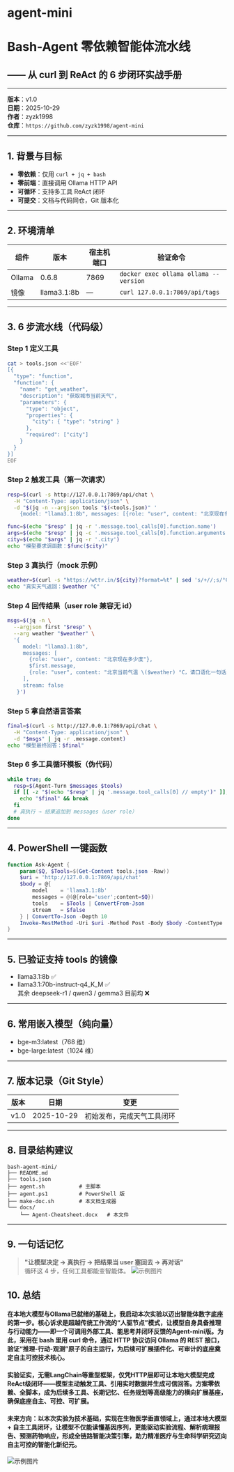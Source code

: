 # agent-mini

# Bash-Agent 零依赖智能体流水线  
## —— 从 curl 到 ReAct 的 6 步闭环实战手册

---

**版本**：v1.0  
**日期**：2025-10-29  
**作者**：zyzk1998  
**仓库**：`https://github.com/zyzk1998/agent-mini`

---

## 1. 背景与目标

- **零依赖**：仅用 `curl + jq + bash`  
- **零前端**：直接调用 Ollama HTTP API  
- **可循环**：支持多工具 ReAct 闭环  
- **可提交**：文档与代码同仓，Git 版本化

---

## 2. 环境清单

| 组件   | 版本   | 宿主机端口 | 验证命令 |
| ------ | ------ | ---------- | -------- |
| Ollama | 0.6.8  | 7869       | `docker exec ollama ollama --version` |
| 镜像   | llama3.1:8b | — | `curl 127.0.0.1:7869/api/tags` |

---

## 3. 6 步流水线（代码级）

### Step 1 定义工具
```bash
cat > tools.json <<'EOF'
[{
  "type": "function",
  "function": {
    "name": "get_weather",
    "description": "获取城市当前天气",
    "parameters": {
      "type": "object",
      "properties": {
        "city": { "type": "string" }
      },
      "required": ["city"]
    }
  }
}]
EOF
```

### Step 2 触发工具（第一次请求）
```bash
resp=$(curl -s http://127.0.0.1:7869/api/chat \
  -H "Content-Type: application/json" \
  -d "$(jq -n --argjson tools "$(<tools.json)" '
    {model: "llama3.1:8b", messages: [{role: "user", content: "北京现在多少度"}], tools: $tools, stream: false}')")

func=$(echo "$resp" | jq -r '.message.tool_calls[0].function.name')
args=$(echo "$resp" | jq -c '.message.tool_calls[0].function.arguments')
city=$(echo "$args" | jq -r '.city')
echo "模型要求调函数：$func($city)"
```

### Step 3 真执行（mock 示例）
```bash
weather=$(curl -s "https://wttr.in/${city}?format=%t" | sed 's/+//;s/°C//')
echo "真实天气返回：$weather °C"
```

### Step 4 回传结果（user role 兼容无 id）
```bash
msgs=$(jq -n \
  --argjson first "$resp" \
  --arg weather "$weather" \
  '{
     model: "llama3.1:8b",
     messages: [
       {role: "user", content: "北京现在多少度"},
       $first.message,
       {role: "user", content: "北京当前气温 \($weather) °C，请口语化一句话总结"}
     ],
     stream: false
   }')
```

### Step 5 拿自然语言答案
```bash
final=$(curl -s http://127.0.0.1:7869/api/chat \
  -H "Content-Type: application/json" \
  -d "$msgs" | jq -r .message.content)
echo "模型最终回答：$final"
```

### Step 6 多工具循环模板（伪代码）
```bash
while true; do
  resp=$(Agent-Turn $messages $tools)
  if [[ -z "$(echo "$resp" | jq '.message.tool_calls[0] // empty')" ]]; then
    echo "$final" && break
  fi
  # 真执行 → 结果追加到 messages（user role）
done
```

---

## 4. PowerShell 一键函数

```powershell
function Ask-Agent {
    param($Q, $Tools=$(Get-Content tools.json -Raw))
    $uri = 'http://127.0.0.1:7869/api/chat'
    $body = @{
        model    = 'llama3.1:8b'
        messages = @(@{role='user';content=$Q})
        tools    = $Tools | ConvertFrom-Json
        stream   = $false
    } | ConvertTo-Json -Depth 10
    Invoke-RestMethod -Uri $uri -Method Post -Body $body -ContentType 'application/json'
}
```

---

## 5. 已验证支持 tools 的镜像
- llama3.1:8b ✅  
- llama3.1:70b-instruct-q4_K_M ✅  
其余 deepseek-r1 / qwen3 / gemma3 目前均 ❌

---

## 6. 常用嵌入模型（纯向量）
- bge-m3:latest（768 维）
- bge-large:latest（1024 维）

---

## 7. 版本记录（Git Style）

| 版本 | 日期 | 变更 |
| ---- | ---- | ---- |
| v1.0 | 2025-10-29 | 初始发布，完成天气工具闭环 |

---

## 8. 目录结构建议

```
bash-agent-mini/
├── README.md
├── tools.json
├── agent.sh           # 主脚本
├── agent.ps1          # PowerShell 版
├── make-doc.sh        # 本文档生成器
└── docs/
    └── Agent-Cheatsheet.docx   # 本文件
```

---

## 9. 一句话记忆

> **"让模型决定 → 真执行 → 把结果当 user 塞回去 → 再对话"**  
循环这 4 步，任何工具都能变智能体。
![示例图片](agent-mini_flow)


## 10. 总结
#### 在本地大模型与Ollama已就绪的基础上，我启动本次实验以迈出智能体数字底座的第一步。核心诉求是超越传统工作流的“人驱节点”模式，让模型自身具备推理与行动能力——即一个可调用外部工具、能思考并闭环反馈的Agent-mini版。为此，采用在 bash 里用 curl 命令，通过 HTTP 协议访问 Ollama 的 REST 接口，验证“推理-行动-观测”原子的自主运行，为后续可扩展插件化、可审计的底座奠定自主可控技术核心。
#### 实验证实，无需LangChain等重型框架，仅凭HTTP层即可让本地大模型完成ReAct级闭环——模型主动触发工具、引用实时数据并生成可信回答。方案零依赖、全脚本，成为后续多工具、长期记忆、任务规划等高级能力的横向扩展基座，确保底座自主、可控、可扩展。
#### 未来方向：以本次实验为技术基础，实现在生物医学垂直领域上，通过本地大模型 + 自主工具闭环，让模型不仅能读懂基因序列，更能驱动实验流程、解析病理报告、预测药物响应，形成全链路智能决策引擎，助力精准医疗与生命科学研究迈向自主可控的智能化新纪元。
![示例图片](ReAct-agent_flow)
